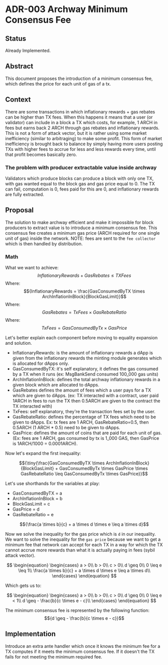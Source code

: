 # ADR-003 Archway Minimum Consensus Fee

## Status

Already Implemented.

## Abstract

This document proposes the introduction of a minimum consensus fee, which defines the price for each unit of gas of a tx.

## Context

There are some transactions in which inflationary rewards + gas rebates can be higher than TX fees.
When this happens it means that a user (or validator) can include in a block a TX which costs, for example, 1 ARCH in fees but earns back 2 ARCH through gas rebates and inflationary rewards.
This is not a form of attack vector, but it is rather using some market inefficiency (similar to arbitraging) to make some profit.
This form of market inefficiency is brought back to balance by simply having more users posting TXs with higher fees to accrue for less and less rewards every time, until that profit becomes basically zero.

### The problem with producer extractable value inside archway
Validators which produce blocks can produce a block with only one TX, with gas wanted equal to the block gas and gas price equal to 0.
The TX can fail, computation is 0, fees paid for this are 0, and inflationary rewards are fully extracted.

## Proposal
The solution to make archway efficient and make it impossible for block producers to extract value is to introduce a minimum consensus fee.
This consensus fee creates a minimum gas price (ARCH required for one single unit of gas) inside the network.
NOTE: fees are sent to the `fee collector` which is then handled by distribution.

### Math
What we want to achieve: $${Inflationary Rewards + Gas Rebates \leq TX Fees}$$
Where: $${InflationaryRewards = \frac{GasConsumedByTX \times ArchInflationInBlock}{BlockGasLimit}}$$
Where: $${GasRebates = TxFees \times GasRebateRatio}$$
Where: $${TxFees=GasConsumedByTx \times GasPrice}$$

Let's better explain each component before moving to equality expansion and solution.

- InflationaryRewards: is the amount of inflationary rewards a dApp is given from the inflationary rewards the minting module generates which is allocated for dApps only.
- GasConsumedByTX: it's self explanatory, it defines the gas consumed by a TX when it runs (ex: MsgBankSend consumed 100_000 gas units)
- ArchInflationInBlock: defines the total archway inflationary rewards in a given block which are allocated to dApps.
- GasRebates defines the amount of fees which a user pays for a TX which are given to dApps. (ex: TX interacted with a contract, user paid 1ARCH in fees to run the TX then 0.5ARCH are given to the contract the TX interacted with)
- TxFees: self explanatory, they're the transaction fees set by the user.
- GasRebateRatio: defines the percentage of TX fees which need to be given to dApps. Ex: tx fees are 1 ARCH, GasRebateRatio=0.5, then 0.5ARCH (1 ARCH * 0.5) need to be given to dApps.
- GasPrice: defines the amount of coins that are paid for each unit of gas. (Ex: fees are 1 ARCH, gas consumed by tx is 1_000 GAS, then GasPrice is 1ARCH/1000 = 0.0001ARCH).

Now let's expand the first inequality:

$${\tiny{\frac{GasConsumedByTX \times ArchInflationInBlock}{BlockGasLimit} + GasConsumedByTx \times GasPrice \times GasRebateRatio \leq GasConsumedByTx \times GasPrice}}$$

Let's use shorthands for the variables at play:
- GasConsumedByTX = a
- ArchInflationInBlock = b
- BlockGasLimit = c
- GasPrice = d
- GasRebateRatio = e

$${\frac{a \times b}{c} + a \times d \times e \leq a \times d}$$

Now we solve the inequality for the gas price which is `d` in our inequality.
We want to solve the inequality for the `gas price` because we want to get a minimum fee that network can accept for each TX in a way for which the TX cannot accrue more rewards than what it is actually paying in fees (sybil attack vector).

$$
    \begin{equation}
        \begin{cases}
            a > 0\\
            b >  0\\
            c > 0\\
            d \geq 0\\
            0 \leq e \leq 1\\
            \frac{a \times b}{c} + a \times d \times e \leq a \times d\\
        \end{cases}       
    \end{equation}
$$

Which gets us to:

$$
    \begin{equation}
        \begin{cases}
            a > 0\\
            b > 0\\
            c > 0\\
            d \geq 0\\
            0 \leq e < 1\\
            d \geq - \frac{b}{c \times e - c}\\
        \end{cases}       
    \end{equation}
$$

The minimum consensus fee is represented by the following function: $${d \geq - \frac{b}{c \times e - c}}$$

## Implementation
Introduce an extra ante handler which once it knows the minimum fee for a TX computes if it meets the minimum consensus fee.
If it doesn't the TX fails for not meeting the minimum required fee.
